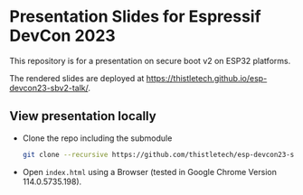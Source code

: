 # Presentation Slides for Espressif DevCon 2023

This repository is for a presentation on secure boot v2 on ESP32 platforms.

The rendered slides are deployed at <https://thistletech.github.io/esp-devcon23-sbv2-talk/>.

## View presentation locally

- Clone the repo including the submodule

  ```bash
  git clone --recursive https://github.com/thistletech/esp-devcon23-sbv2-talk.git
  ```

- Open `index.html` using a Browser (tested in Google Chrome Version
  114.0.5735.198).
